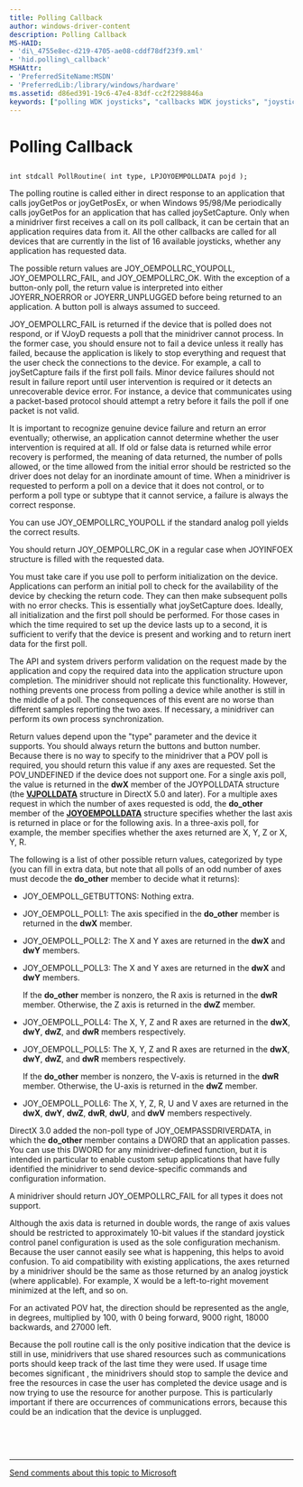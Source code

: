 ```yaml
---
title: Polling Callback
author: windows-driver-content
description: Polling Callback
MS-HAID:
- 'di\_4755e8ec-d219-4705-ae08-cddf78df23f9.xml'
- 'hid.polling\_callback'
MSHAttr:
- 'PreferredSiteName:MSDN'
- 'PreferredLib:/library/windows/hardware'
ms.assetid: d86ed391-19c6-47e4-83df-cc2f2298846a
keywords: ["polling WDK joysticks", "callbacks WDK joysticks", "joysticks WDK HID , polling", "virtual joystick drivers WDK HID , polling", "VJoyD WDK HID , polling", "joysticks WDK HID , positions", "locations WDK joysticks", "positions WDK joysticks"]
---
```


# Polling Callback


## <a href="" id="ddk-polling-callback-di"></a>


```
int stdcall PollRoutine( int type, LPJOYOEMPOLLDATA pojd );
```

The polling routine is called either in direct response to an application that calls joyGetPos or joyGetPosEx, or when Windows 95/98/Me periodically calls joyGetPos for an application that has called joySetCapture. Only when a minidriver first receives a call on its poll callback, it can be certain that an application requires data from it. All the other callbacks are called for all devices that are currently in the list of 16 available joysticks, whether any application has requested data.

The possible return values are JOY\_OEMPOLLRC\_YOUPOLL, JOY\_OEMPOLLRC\_FAIL, and JOY\_OEMPOLLRC\_OK. With the exception of a button-only poll, the return value is interpreted into either JOYERR\_NOERROR or JOYERR\_UNPLUGGED before being returned to an application. A button poll is always assumed to succeed.

JOY\_OEMPOLLRC\_FAIL is returned if the device that is polled does not respond, or if VJoyD requests a poll that the minidriver cannot process. In the former case, you should ensure not to fail a device unless it really has failed, because the application is likely to stop everything and request that the user check the connections to the device. For example, a call to joySetCapture fails if the first poll fails. Minor device failures should not result in failure report until user intervention is required or it detects an unrecoverable device error. For instance, a device that communicates using a packet-based protocol should attempt a retry before it fails the poll if one packet is not valid.

It is important to recognize genuine device failure and return an error eventually; otherwise, an application cannot determine whether the user intervention is required at all. If old or false data is returned while error recovery is performed, the meaning of data returned, the number of polls allowed, or the time allowed from the initial error should be restricted so the driver does not delay for an inordinate amount of time. When a minidriver is requested to perform a poll on a device that it does not control, or to perform a poll type or subtype that it cannot service, a failure is always the correct response.

You can use JOY\_OEMPOLLRC\_YOUPOLL if the standard analog poll yields the correct results.

You should return JOY\_OEMPOLLRC\_OK in a regular case when JOYINFOEX structure is filled with the requested data.

You must take care if you use poll to perform initialization on the device. Applications can perform an initial poll to check for the availability of the device by checking the return code. They can then make subsequent polls with no error checks. This is essentially what joySetCapture does. Ideally, all initialization and the first poll should be performed. For those cases in which the time required to set up the device lasts up to a second, it is sufficient to verify that the device is present and working and to return inert data for the first poll.

The API and system drivers perform validation on the request made by the application and copy the required data into the application structure upon completion. The minidriver should not replicate this functionality. However, nothing prevents one process from polling a device while another is still in the middle of a poll. The consequences of this event are no worse than different samples reporting the two axes. If necessary, a minidriver can perform its own process synchronization.

Return values depend upon the "type" parameter and the device it supports. You should always return the buttons and button number. Because there is no way to specify to the minidriver that a POV poll is required, you should return this value if any axes are requested. Set the POV\_UNDEFINED if the device does not support one. For a single axis poll, the value is returned in the **dwX** member of the JOYPOLLDATA structure (the [**VJPOLLDATA**](https://msdn.microsoft.com/library/windows/hardware/ff543573) structure in DirectX 5.0 and later). For a multiple axes request in which the number of axes requested is odd, the **do\_other** member of the [**JOYOEMPOLLDATA**](https://msdn.microsoft.com/library/windows/hardware/ff542251) structure specifies whether the last axis is returned in place or for the following axis. In a three-axis poll, for example, the member specifies whether the axes returned are X, Y, Z or X, Y, R.

The following is a list of other possible return values, categorized by type (you can fill in extra data, but note that all polls of an odd number of axes must decode the **do\_other** member to decide what it returns):

-   JOY\_OEMPOLL\_GETBUTTONS: Nothing extra.

-   JOY\_OEMPOLL\_POLL1: The axis specified in the **do\_other** member is returned in the **dwX** member.

-   JOY\_OEMPOLL\_POLL2: The X and Y axes are returned in the **dwX** and **dwY** members.

-   JOY\_OEMPOLL\_POLL3: The X and Y axes are returned in the **dwX** and **dwY** members.

    If the **do\_other** member is nonzero, the R axis is returned in the **dwR** member. Otherwise, the Z axis is returned in the **dwZ** member.

-   JOY\_OEMPOLL\_POLL4: The X, Y, Z and R axes are returned in the **dwX**, **dwY**, **dwZ**, and **dwR** members respectively.

-   JOY\_OEMPOLL\_POLL5: The X, Y, Z and R axes are returned in the **dwX**, **dwY**, **dwZ**, and **dwR** members respectively.

    If the **do\_other** member is nonzero, the V-axis is returned in the **dwR** member. Otherwise, the U-axis is returned in the **dwZ** member.

-   JOY\_OEMPOLL\_POLL6: The X, Y, Z, R, U and V axes are returned in the **dwX**, **dwY**, **dwZ**, **dwR**, **dwU**, and **dwV** members respectively.

DirectX 3.0 added the non-poll type of JOY\_OEMPASSDRIVERDATA, in which the **do\_other** member contains a DWORD that an application passes. You can use this DWORD for any minidriver-defined function, but it is intended in particular to enable custom setup applications that have fully identified the minidriver to send device-specific commands and configuration information.

A minidriver should return JOY\_OEMPOLLRC\_FAIL for all types it does not support.

Although the axis data is returned in double words, the range of axis values should be restricted to approximately 10-bit values if the standard joystick control panel configuration is used as the sole configuration mechanism. Because the user cannot easily see what is happening, this helps to avoid confusion. To aid compatibility with existing applications, the axes returned by a minidriver should be the same as those returned by an analog joystick (where applicable). For example, X would be a left-to-right movement minimized at the left, and so on.

For an activated POV hat, the direction should be represented as the angle, in degrees, multiplied by 100, with 0 being forward, 9000 right, 18000 backwards, and 27000 left.

Because the poll routine call is the only positive indication that the device is still in use, minidrivers that use shared resources such as communications ports should keep track of the last time they were used. If usage time becomes significant , the minidrivers should stop to sample the device and free the resources in case the user has completed the device usage and is now trying to use the resource for another purpose. This is particularly important if there are occurrences of communications errors, because this could be an indication that the device is unplugged.

 

 


--------------------
[Send comments about this topic to Microsoft](mailto:wsddocfb@microsoft.com?subject=Documentation%20feedback%20%5Bhid\hid%5D:%20Polling%20Callback%20%20RELEASE:%20%287/18/2016%29&body=%0A%0APRIVACY%20STATEMENT%0A%0AWe%20use%20your%20feedback%20to%20improve%20the%20documentation.%20We%20don't%20use%20your%20email%20address%20for%20any%20other%20purpose,%20and%20we'll%20remove%20your%20email%20address%20from%20our%20system%20after%20the%20issue%20that%20you're%20reporting%20is%20fixed.%20While%20we're%20working%20to%20fix%20this%20issue,%20we%20might%20send%20you%20an%20email%20message%20to%20ask%20for%20more%20info.%20Later,%20we%20might%20also%20send%20you%20an%20email%20message%20to%20let%20you%20know%20that%20we've%20addressed%20your%20feedback.%0A%0AFor%20more%20info%20about%20Microsoft's%20privacy%20policy,%20see%20http://privacy.microsoft.com/default.aspx. "Send comments about this topic to Microsoft")


